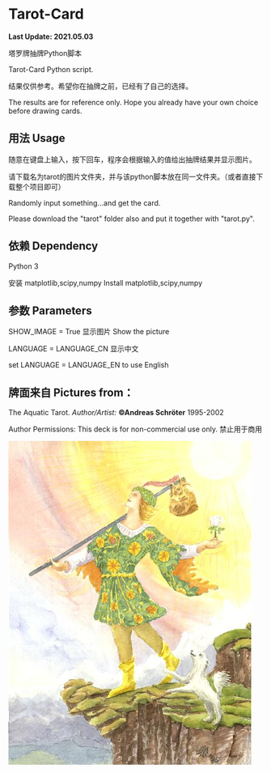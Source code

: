 # Tarot-Card

**Last Update: 2021.05.03**

塔罗牌抽牌Python脚本

Tarot-Card Python script.

结果仅供参考。希望你在抽牌之前，已经有了自己的选择。

The results are for reference only. Hope you already have your own choice before drawing cards.



## 用法 Usage

随意在键盘上输入，按下回车，程序会根据输入的值给出抽牌结果并显示图片。

请下载名为tarot的图片文件夹，并与该python脚本放在同一文件夹。（或者直接下载整个项目即可）

Randomly input something...and get the card.

Please download the "tarot" folder also and put it together with "tarot.py".

## 依赖 Dependency 

Python 3

安装 matplotlib,scipy,numpy
Install matplotlib,scipy,numpy


## 参数 Parameters

SHOW_IMAGE = True 显示图片 Show the picture

LANGUAGE = LANGUAGE_CN 显示中文

set LANGUAGE = LANGUAGE_EN to use English

## 牌面来自 Pictures from：

The Aquatic Tarot. *Author/Artist:* **©Andreas Schröter** 1995-2002

Author Permissions: This deck is for non-commercial use only. 禁止用于商用

![](https://raw.githubusercontent.com/Mario-Hero/Tarot-Card/main/tarot/maj_00.jpg)



